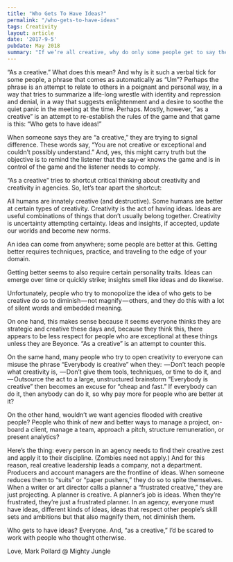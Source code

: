 ```yaml
---
title: "Who Gets To Have Ideas?"
permalink: "/who-gets-to-have-ideas"
tags: Creativity
layout: article
date: '2017-9-5'
pubdate: May 2018
summary: "If we’re all creative, why do only some people get to say they are creative?"
---
```


“As a creative.” What does this mean? And why is it such a verbal tick for some people, a phrase that comes as automatically as “Um”?
Perhaps the phrase is an attempt to relate to others in a poignant and personal way, in a way that tries to summarize a life-long wrestle with identity and repression and denial, in a way that suggests enlightenment and a desire to soothe the quiet panic in the meeting at the time.
Perhaps.
Mostly, however, “as a creative” is an attempt to re-establish the rules of the game and that game is this: “Who gets to have ideas!”

When someone says they are “a creative,” they are trying to signal difference. These words say, “You are not creative or exceptional and couldn’t possibly understand.” And, yes, this might carry truth but the objective is to remind the listener that the say-er knows the game and is in control of the game and the listener needs to comply.

“As a creative” tries to shortcut critical thinking about creativity and creativity in agencies. So, let’s tear apart the shortcut:

All humans are innately creative (and destructive).
Some humans are better at certain types of creativity.
Creativity is the act of having ideas.
Ideas are useful combinations of things that don’t usually belong together.
Creativity is uncertainty attempting certainty.
Ideas and insights, if accepted, update our worlds and become new norms.

An idea can come from anywhere; some people are better at this.
Getting better requires techniques, practice, and traveling to the edge of your domain.

Getting better seems to also require certain personality traits.
Ideas can emerge over time or quickly strike; insights smell like ideas and do likewise.

Unfortunately, people who try to monopolize the idea of who gets to be creative do so to diminish — not magnify — others, and they do this with a lot of silent words and embedded meaning.

On one hand, this makes sense because it seems everyone thinks they are strategic and creative these days and, because they think this, there appears to be less respect for people who are exceptional at these things unless they are Beyonce. “As a creative” is an attempt to counter this.

On the same hand, many people who try to open creativity to everyone can misuse the phrase “Everybody is creative” when they:
 — Don’t teach people what creativity is,
 — Don’t give them tools, techniques, or time to do it, and
 — Outsource the act to a large, unstructured brainstorm
“Everybody is creative” then becomes an excuse for “cheap and fast.” If everybody can do it, then anybody can do it, so why pay more for people who are better at it?

On the other hand, wouldn’t we want agencies flooded with creative people? People who think of new and better ways to manage a project, on-board a client, manage a team, approach a pitch, structure remuneration, or present analytics?

Here’s the thing: every person in an agency needs to find their creative zest and apply it to their discipline. (Zombies need not apply.) And for this reason, real creative leadership leads a company, not a department.
Producers and account managers are the frontline of ideas. When someone reduces them to “suits” or “paper pushers,” they do so to spite themselves. When a writer or art director calls a planner a “frustrated creative,” they are just projecting. A planner is creative. A planner’s job is ideas. When they’re frustrated, they’re just a frustrated planner.
In an agency, everyone must have ideas, different kinds of ideas, ideas that respect other people’s skill sets and ambitions but that also magnify them, not diminish them.

Who gets to have ideas? Everyone. And, “as a creative,” I’d be scared to work with people who thought otherwise.

Love,
Mark Pollard @ Mighty Jungle
